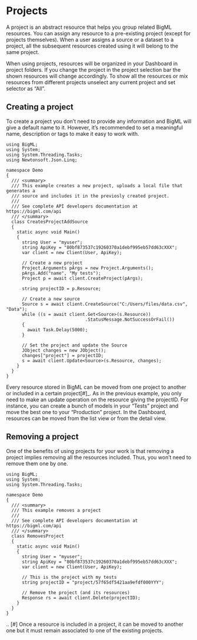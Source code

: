 Projects
========

A project is an abstract resource that helps you group related BigML resources.
You can assign any resource to a pre-existing project (except for projects
themselves). When a user assigns a source or a dataset to a project,
all the subsequent resources created using it will belong to the same project.

When using projects, resources will be organized in your Dashboard in project
folders. If you change the project in the project selection bar the shown
resources will change accordingly. To show all the resources or mix resources
from different projects unselect any current project and set selector as “All”.

Creating a project
------------------

To create a project you don’t need to provide any information and BigML
will give a default name to it. However, it’s recommended to set a meaningful
name, description or tags to make it easy to work with.

``` {.csharp}
using BigML;
using System;
using System.Threading.Tasks;
using Newtonsoft.Json.Linq;

namespace Demo
{
  /// <summary>
  /// This example creates a new project, uploads a local file that generates a
  /// source and includes it in the previosly created project.
  ///
  /// See complete API developers documentation at https://bigml.com/api
  /// </summary>
  class CreatesProjectAddSource
  {
    static async void Main()
    {
      string User = "myuser";
      string ApiKey = "80bf873537c19260370a1debf995eb57dd63cXXX";
      var client = new Client(User, ApiKey);

      // Create a new project
      Project.Arguments pArgs = new Project.Arguments();
      pArgs.Add("name", "My tests");
      Project p = await client.CreateProject(pArgs);

      string projectID = p.Resource;

      // Create a new source
      Source s = await client.CreateSource("C:/Users/files/data.csv", "Data");
      while ((s = await client.Get<Source>(s.Resource))
                              .StatusMessage.NotSuccessOrFail())
      {
        await Task.Delay(5000);
      }

      // Set the project and update the Source
      JObject changes = new JObject();
      changes["project"] = projectID;
      s = await client.Update<Source>(s.Resource, changes);
    }
  }
}
```

Every resource stored in BigML can be moved from one project to another or
included in a certain project[#]_. As in the previous example, you only need
to make an update operation on the resource giving the projectID. For instance,
you can create a bunch of models in your “Tests” project and move the best one
to your “Production” project. In the Dashboard, resources can be moved
from the list view or from the detail view.

Removing a project
------------------

One of the benefits of using projects for your work is that removing
a project implies removing all the resources included. Thus, you won’t need
to remove them one by one.

``` {.csharp}
using BigML;
using System;
using System.Threading.Tasks;

namespace Demo
{
  /// <summary>
  /// This example removes a project
  ///
  /// See complete API developers documentation at https://bigml.com/api
  /// </summary>
  class RemovesProject
  {
    static async void Main()
    {
      string User = "myuser";
      string ApiKey = "80bf873537c19260370a1debf995eb57dd63cXXX";
      var client = new Client(User, ApiKey);

      // This is the project with my tests
      string projectID = "project/57f65df5421aa9efdf000YYY";

      // Remove the project (and its resources)
      Response rs = await client.Delete(projectID);
    }
  }
}
```

.. [#] Once a resource is included in a project, it can be moved to another
       one but it must remain associated to one of the existing projects.
